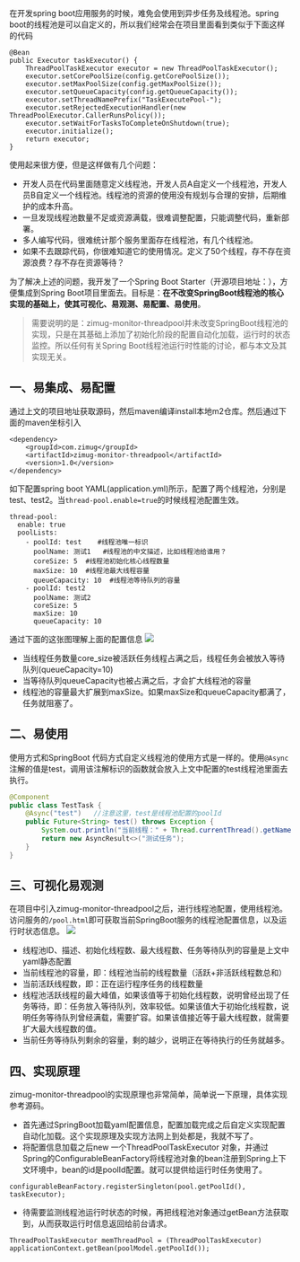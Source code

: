 在开发spring boot应用服务的时候，难免会使用到异步任务及线程池。spring boot的线程池是可以自定义的，所以我们经常会在项目里面看到类似于下面这样的代码
~~~
@Bean
public Executor taskExecutor() {
    ThreadPoolTaskExecutor executor = new ThreadPoolTaskExecutor();
    executor.setCorePoolSize(config.getCorePoolSize());
    executor.setMaxPoolSize(config.getMaxPoolSize());
    executor.setQueueCapacity(config.getQueueCapacity());
    executor.setThreadNamePrefix("TaskExecutePool-");
    executor.setRejectedExecutionHandler(new ThreadPoolExecutor.CallerRunsPolicy());
    executor.setWaitForTasksToCompleteOnShutdown(true);
    executor.initialize();
    return executor;
}

~~~
使用起来很方便，但是这样做有几个问题：
* 开发人员在代码里面随意定义线程池，开发人员A自定义一个线程池，开发人员B自定义一个线程池。线程池的资源的使用没有规划与合理的安排，后期维护的成本升高。
* 一旦发现线程池数量不足或资源满载，很难调整配置，只能调整代码，重新部署。
* 多人编写代码，很难统计那个服务里面存在线程池，有几个线程池。
* 如果不去跟踪代码，你很难知道它的使用情况。定义了50个线程，存不存在资源浪费？存不存在资源等待？

为了解决上述的问题，我开发了一个Spring Boot Starter（开源项目地址：），方便集成到Spring Boot项目里面去。目标是：**在不改变SpringBoot线程池的核心实现的基础上，使其可视化、易观测、易配置、易使用**。

> 需要说明的是：zimug-monitor-threadpool并未改变SpringBoot线程池的实现，只是在其基础上添加了初始化阶段的配置自动化加载，运行时的状态监控。所以任何有关Spring Boot线程池运行时性能的讨论，都与本文及其实现无关。


## 一、易集成、易配置
通过上文的项目地址获取源码，然后maven编译install本地m2仓库。然后通过下面的maven坐标引入
~~~
<dependency>
    <groupId>com.zimug</groupId>
    <artifactId>zimug-monitor-threadpool</artifactId>
    <version>1.0</version>
</dependency>
~~~
如下配置spring boot YAML(application.yml)所示，配置了两个线程池，分别是test、test2。当`thread-pool.enable=true`的时候线程池配置生效。
~~~
thread-pool:
  enable: true
  poolLists:
    - poolId: test    #线程池唯一标识
      poolName: 测试1   #线程池的中文描述，比如线程池给谁用？
      coreSize: 5  #线程池初始化核心线程数量
      maxSize: 10  #线程池最大线程容量
      queueCapacity: 10  #线程池等待队列的容量
    - poolId: test2
      poolName: 测试2
      coreSize: 5
      maxSize: 10
      queueCapacity: 10
~~~
通过下面的这张图理解上面的配置信息
![](http://cdn.zimug.com/9f3e0592898b7476c607504df6d8a97f)
* 当线程任务数量core_size被活跃任务线程占满之后，线程任务会被放入等待队列(queueCapacity=10)
* 当等待队列queueCapacity也被占满之后，才会扩大线程池的容量
* 线程池的容量最大扩展到maxSize。如果maxSize和queueCapacity都满了，任务就阻塞了。


## 二、易使用
使用方式和SpringBoot 代码方式自定义线程池的使用方式是一样的。使用`@Async`注解的值是test，调用该注解标识的函数就会放入上文中配置的test线程池里面去执行。
~~~java
@Component
public class TestTask {
    @Async("test")   //注意这里，test是线程池配置的poolId
    public Future<String> test() throws Exception {
        System.out.println("当前线程：" + Thread.currentThread().getName());
        return new AsyncResult<>("测试任务");
    }
}
~~~


## 三、可视化易观测
在项目中引入zimug-monitor-threadpool之后，进行线程池配置，使用线程池。访问服务的`/pool.html`即可获取当前SpringBoot服务的线程池配置信息，以及运行时状态信息。
![](http://cdn.zimug.com/fb18ea484800ad1c22fbba21b3f78722)
* 线程池ID、描述、初始化线程数、最大线程数、任务等待队列的容量是上文中yaml静态配置
* 当前线程池的容量，即：线程池当前的线程数量（活跃+非活跃线程数总和）
* 当前活跃线程数，即：正在运行程序任务的线程数量
* 线程池活跃线程的最大峰值，如果该值等于初始化线程数，说明曾经出现了任务等待，即：任务放入等待队列，效率较低。如果该值大于初始化线程数，说明任务等待队列曾经满载，需要扩容。如果该值接近等于最大线程数，就需要扩大最大线程数的值。
* 当前任务等待队列剩余的容量，剩的越少，说明正在等待执行的任务就越多。

## 四、实现原理
zimug-monitor-threadpool的实现原理也非常简单，简单说一下原理，具体实现参考源码。

* 首先通过SpringBoot加载yaml配置信息，配置加载完成之后自定义实现配置自动化加载。这个实现原理及实现方法网上到处都是，我就不写了。
* 将配置信息加载之后new 一个ThreadPoolTaskExecutor 对象，并通过Spring的ConfigurableBeanFactory将线程池对象的bean注册到Spring上下文环境中，bean的id是poolId配置。就可以提供给运行时任务使用了。
~~~
configurableBeanFactory.registerSingleton(pool.getPoolId(), taskExecutor);
~~~
* 待需要监测线程池运行时状态的时候，再把线程池对象通过getBean方法获取到，从而获取运行时信息返回给前台请求。
~~~
ThreadPoolTaskExecutor memThreadPool = (ThreadPoolTaskExecutor) applicationContext.getBean(poolModel.getPoolId());
~~~



